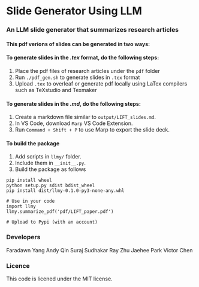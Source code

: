 # Slide Generator Using LLM

### An LLM slide generator that summarizes research articles

#### This pdf verions of slides can be generated in two ways:

#### To generate slides in the *.tex* format, do the following steps:
1. Place the pdf files of research articles under the `pdf` folder
2. Run `./pdf_gen.sh` to generate slides in `.tex` format
3. Upload `.tex` to overleaf or generate pdf locally using LaTex compilers such as TeXstudio and Texmaker

#### To generate slides in the *.md*, do the following steps:
1. Create a markdown file similar to `output/LIFT_slides.md`.
2. In VS Code, download `Marp` VS Code Extension.
3. Run `Command + Shift + P` to use Marp to export the slide deck.

#### To build the package
1. Add scripts in `llmy/` folder.
2. Include them in `__init__.py`.
3. Build the package as follows
```
pip install wheel
python setup.py sdist bdist_wheel
pip install dist/llmy-0.1.0-py3-none-any.whl

# Use in your code
import llmy
llmy.summarize_pdf('pdf/LIFT_paper.pdf')

# Upload to Pypi (with an account)
```

### Developers
Faradawn Yang
Andy Qin
Suraj Sudhakar
Ray Zhu
Jaehee Park
Victor Chen

### Licence
This code is licened under the MIT license.